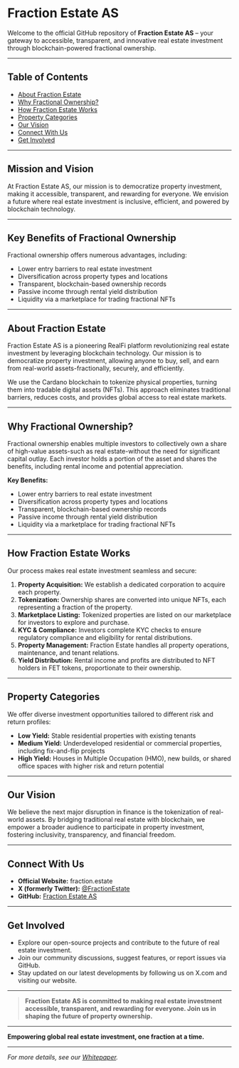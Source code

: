 # Fraction Estate AS

Welcome to the official GitHub repository of **Fraction Estate AS** – your gateway to accessible, transparent, and innovative real estate investment through blockchain-powered fractional ownership.

---

## Table of Contents

- [About Fraction Estate](#about-fraction-estate)
- [Why Fractional Ownership?](#why-fractional-ownership)
- [How Fraction Estate Works](#how-fraction-estate-works)
- [Property Categories](#property-categories)
- [Our Vision](#our-vision)
- [Connect With Us](#connect-with-us)
- [Get Involved](#get-involved)

---

## Mission and Vision

At Fraction Estate AS, our mission is to democratize property investment, making it accessible, transparent, and rewarding for everyone. We envision a future where real estate investment is inclusive, efficient, and powered by blockchain technology.

---

## Key Benefits of Fractional Ownership

Fractional ownership offers numerous advantages, including:

- Lower entry barriers to real estate investment
- Diversification across property types and locations
- Transparent, blockchain-based ownership records
- Passive income through rental yield distribution
- Liquidity via a marketplace for trading fractional NFTs

---

## About Fraction Estate

Fraction Estate AS is a pioneering RealFi platform revolutionizing real estate investment by leveraging blockchain technology. Our mission is to democratize property investment, allowing anyone to buy, sell, and earn from real-world assets-fractionally, securely, and efficiently.

We use the Cardano blockchain to tokenize physical properties, turning them into tradable digital assets (NFTs). This approach eliminates traditional barriers, reduces costs, and provides global access to real estate markets.

---

## Why Fractional Ownership?

Fractional ownership enables multiple investors to collectively own a share of high-value assets-such as real estate-without the need for significant capital outlay. Each investor holds a portion of the asset and shares the benefits, including rental income and potential appreciation.

**Key Benefits:**
- Lower entry barriers to real estate investment
- Diversification across property types and locations
- Transparent, blockchain-based ownership records
- Passive income through rental yield distribution
- Liquidity via a marketplace for trading fractional NFTs

---

## How Fraction Estate Works

Our process makes real estate investment seamless and secure:

1. **Property Acquisition:** We establish a dedicated corporation to acquire each property.
2. **Tokenization:** Ownership shares are converted into unique NFTs, each representing a fraction of the property.
3. **Marketplace Listing:** Tokenized properties are listed on our marketplace for investors to explore and purchase.
4. **KYC & Compliance:** Investors complete KYC checks to ensure regulatory compliance and eligibility for rental distributions.
5. **Property Management:** Fraction Estate handles all property operations, maintenance, and tenant relations.
6. **Yield Distribution:** Rental income and profits are distributed to NFT holders in FET tokens, proportionate to their ownership.

---

## Property Categories

We offer diverse investment opportunities tailored to different risk and return profiles:

- **Low Yield:** Stable residential properties with existing tenants
- **Medium Yield:** Underdeveloped residential or commercial properties, including fix-and-flip projects
- **High Yield:** Houses in Multiple Occupation (HMO), new builds, or shared office spaces with higher risk and return potential

---

## Our Vision

We believe the next major disruption in finance is the tokenization of real-world assets. By bridging traditional real estate with blockchain, we empower a broader audience to participate in property investment, fostering inclusivity, transparency, and financial freedom.

---

## Connect With Us

- **Official Website:** fraction.estate
- **X (formerly Twitter):** [@FractionEstate](https://x.com/FractionEstate)
- **GitHub:** [Fraction Estate AS](https://github.com/FractionEstate)

---

## Get Involved

- Explore our open-source projects and contribute to the future of real estate investment.
- Join our community discussions, suggest features, or report issues via GitHub.
- Stay updated on our latest developments by following us on X.com and visiting our website.

---

> **Fraction Estate AS is committed to making real estate investment accessible, transparent, and rewarding for everyone. Join us in shaping the future of property ownership.**

---

**Empowering global real estate investment, one fraction at a time.**

---

*For more details, see our [Whitepaper](https://fraction.estate/whitepaper/Fraction_estate_whitepaper_v2.0.pdf).*
